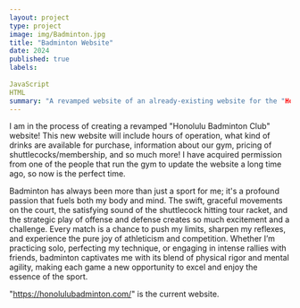 ```yaml
---
layout: project
type: project
image: img/Badminton.jpg
title: "Badminton Website"
date: 2024
published: true
labels:
  
JavaScript
HTML
summary: "A revamped website of an already-existing website for the "Honolulu Badminton Club" gym here in Honolulu, Hawaii."
---
```


I am in the process of creating a revamped "Honolulu Badminton Club" website! This new website will include hours of operation, what kind of drinks are available for purchase, information about our gym, pricing of shuttlecocks/membership, and so much more! I have acquired permission from one of the people that run the gym to update the website a long time ago, so now is the perfect time.

Badminton has always been more than just a sport for me; it's a profound passion that fuels both my body and mind. The swift, graceful movements on the court, the satisfying sound of the shuttlecock hitting tour racket, and the strategic play of offense and defense creates so much excitement and a challenge. Every match is a chance to push my limits, sharpen my reflexes, and experience the pure joy of athleticism and competition. Whether I’m practicing solo, perfecting my technique, or engaging in intense rallies with friends, badminton captivates me with its blend of physical rigor and mental agility, making each game a new opportunity to excel and enjoy the essence of the sport.

"https://honolulubadminton.com/" is the current website.
